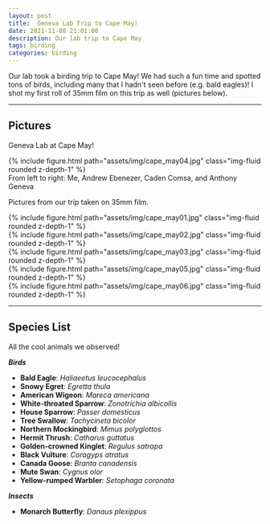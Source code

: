 ```yaml
---
layout: post
title:  Geneva Lab Trip to Cape May!
date: 2021-11-08 21:01:00
description: Our lab trip to Cape May
tags: birding
categories: birding
---
```


Our lab took a birding trip to Cape May! We had such a fun time and spotted tons of birds, including many that I hadn't seen before (e.g. bald eagles)! I shot my first roll of 35mm film on this trip 
as well (pictures below). 

*** 

## Pictures

Geneva Lab at Cape May!

<div class="row mt-3">
    <div class="col-sm mt-3 mt-md-0">
        {% include figure.html path="assets/img/cape_may04.jpg" class="img-fluid rounded z-depth-1" %}
    </div>
</div>
<div class="caption">
    From left to right: Me, Andrew Ebenezer, Caden Comsa, and Anthony Geneva
</div>

Pictures from our trip taken on 35mm film.

<div class="row mt-3">
    <div class="col-sm mt-3 mt-md-0">
        {% include figure.html path="assets/img/cape_may01.jpg" class="img-fluid rounded z-depth-1" %}
    </div>
    <div class="col-sm mt-3 mt-md-0">
        {% include figure.html path="assets/img/cape_may02.jpg" class="img-fluid rounded z-depth-1" %}
    </div>
    <div class="col-sm mt-3 mt-md-0">
        {% include figure.html path="assets/img/cape_may03.jpg" class="img-fluid rounded z-depth-1" %}
    </div>
</div>

<div class="row mt-3">
    <div class="col-sm mt-3 mt-md-0">
        {% include figure.html path="assets/img/cape_may05.jpg" class="img-fluid rounded z-depth-1" %}
    </div>
    <div class="col-sm mt-3 mt-md-0">
        {% include figure.html path="assets/img/cape_may06.jpg" class="img-fluid rounded z-depth-1" %}
    </div>
</div>

***

## Species List

All the cool animals we observed!
    
**_Birds_**
- **Bald Eagle**: _Haliaeetus leucocephalus_
- **Snowy Egret**: _Egretta thula_
- **American Wigeon**: _Mareca americana_
- **White-throated Sparrow**: _Zonotrichia albicollis_
- **House Sparrow**: _Passer domesticus_
- **Tree Swallow**: _Tachycineta bicolor_
- **Northern Mockingbird**: _Mimus polyglottos_
- **Hermit Thrush**: _Catharus guttatus_
- **Golden-crowned Kinglet**: _Regulus satrapa_
- **Black Vulture**: _Coragyps atratus_
- **Canada Goose**: _Branta canadensis_
- **Mute Swan**: _Cygnus olor_
- **Yellow-rumped Warbler**: _Setophaga coronata_
        
**_Insects_**
- **Monarch Butterfly**: _Danaus plexippus_

